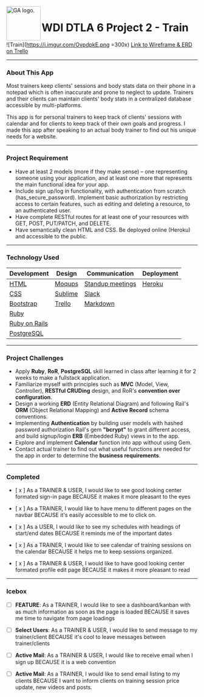 <img align="left" alt="GA logo." title="General Assemb.ly" src="https://github.com/generalassembly/ga-ruby-on-rails-for-devs/raw/master/images/ga.png" height="90px">

# WDI DTLA 6 Project 2 - Train

![Train](https://i.imgur.com/OvpdpkE.png =300x)
[Link to Wireframe & ERD on Trello](https://trello.com/b/VBxokcZL/wdi-project-2-train)

---


### About This App


Most trainers keep clients' sessions and body stats data on their phone in a notepad which is often inaccurate and prone to neglect to update. Trainers and their clients can maintain clients' body stats in a centralized database accessible by multi-platforms.

This app is for personal trainers to keep track of clients' sessions with calendar and for clients to keep track of their own goals and progress.  I made this app after speaking to an actual body trainer to find out his unique needs for a website.    

---

### Project Requirement

- Have at least 2 models (more if they make sense) – one representing someone using your application, and at least one more that represents the main functional idea for your app.
- Include sign up/log in functionality, with authentication from scratch (has_secure_password). Implement basic authorization by restricting access to certain features, such as editing and deleting a resource, to an authenticated user.
- Have complete RESTful routes for at least one of your resources with GET, POST, PUT/PATCH, and DELETE.
- Have semantically clean HTML and CSS.
Be deployed online (Heroku) and accessible to the public.

---
### Technology Used

 Development| Design | Communication | Deployment
----| --- | --- | ---
 [HTML](https://developer.mozilla.org/en-US/docs/Web/HTML)| [Moqups](moqups.com)|  [Standup meetings](https://en.wikipedia.org/wiki/Stand-up_meeting)| [Heroku](http://heroku.com/)
 [CSS](http://www.w3schools.com/css/) | [Sublime](http://www.sublimetext.com/) | [Slack](https://slack.com/) 
  [Bootstrap](http://getbootstrap.com/) | [Trello](https://trello.com/) | [Markdown](https://guides.github.com/features/mastering-markdown/)| 
[Ruby](https://www.ruby-lang.org/)  | | |
[Ruby on Rails](rubyonrails.org/) | | |
[PostgreSQL](www.postgresql.org/) |



---
### Project Challenges

- Apply **Ruby**, **RoR**, **PostgreSQL** skill learned in class after learning it for 2 weeks to make a fullstack application.
- Familiarize myself with principles such as **MVC** (Model, View, Controller), **RESTful CRUDing** design, and RoR's **convention over configuration**.
- Design a working **ERD** (Entity Relational Diagram) and following Rail's **ORM** (Object Relational Mapping) and **Active Record** schema conventions.
- Implementing **Authentication** by building user models with hashed password authorization Rail's gem **"bcrypt"** to grant different access, and build signup/login **ERB** (Embedded Ruby) views in to the app.
- Explore and implement **Calendar** function into app without using Gem.
- Contact actual trainer to find out what useful functions are needed for the app in order to determine the **business requirements**.


---
### Completed

- [ x ] As a TRAINER & USER, I would like to see good looking center formated sign-in page BECAUSE it makes it more pleasant to the eyes

- [ x ] As a TRAINER, I would like to have menu to different pages on the navbar BECAUSE it's easily accessible to me to click on.

- [ x ] As a USER, I would like to see my schedules with headings of start/end dates BECAUSE it reminds me of the important dates

- [ x ] As a TRAINER, I would like to see calendar of training sessions on the calendar BECAUSE it helps me to keep sessions organized.

- [ x ] As a TRAINER & USER, I would like to have good looking center formated profile edit page BECAUSE it makes it more pleasant to read


---
### Icebox


- [ ] **FEATURE**: As a TRAINER, I would like to see a dashboard/kanban with as much information as soon as the page is loaded BECAUSE it saves me time to navigate from page loadings

- [ ] **Select Users**: As a TRAINER & USER, I would like to send message to my trainer/client BECAUSE it's cool to leave messages between trainer/clients

- [ ] **Active Mail**: As a TRAINER & USER, I would like to receive email when I sign up BECAUSE it is a web convention 

- [ ] **Active Mail**: As a TRAINER, I would like to send email listing to my clients BECAUSE I want to inform clients on training session price update, new videos and posts.
